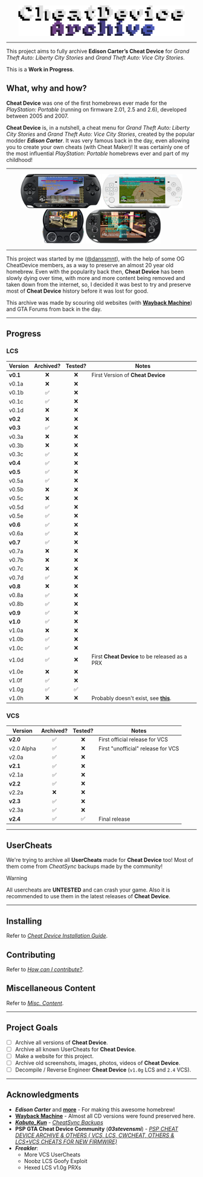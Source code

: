 <p align="center">
  <img src="./Pictures/CDA/Cheat Device Archive Logo.webp" alt="Cheat Device Archive Logo" width="440" height="80"></img>
</p>

---

This project aims to fully archive **Edison Carter’s Cheat Device** for _Grand Theft Auto: Liberty City Stories_ and _Grand Theft Auto: Vice City Stories_.

This is a **Work in Progress**.

## What, why and how?
**Cheat Device** was one of the first homebrews ever made for the _PlayStation: Portable_ (running on firmware 2.01, 2.5 and 2.6), developed between 2005 and 2007. 

**Cheat Device** is, in a nutshell, a cheat menu for _Grand Theft Auto: Liberty City Stories_ and _Grand Theft Auto: Vice City Stories_, created by the popular modder _**Edison Carter**_. 
It was very famous back in the day, even allowing you to create your own cheats (with Cheat Maker)! It was certainly one of the most influential _PlayStation: Portable_ homebrews ever and part of my childhood!

---

<div align="center">
    <img src="./Pictures/CDA/PSP STREET LCS.webp" alt="PSP Street" style="height: 90px;"/>
    <img src="./Pictures/CDA/PSP WHITE VCS.webp" alt="White PSP" style="height: 90px;"/>
    <img src="./Pictures/CDA/PSP GO LCS.webp" alt="PSP GO" style="height: 90px;"/>
    <img src="./Pictures/CDA/PSVITA OLED VCS.webp" alt="PSVita OLED" style="height: 90px;"/>
</div>

---

This project was started by me ([@danssmnt](https://github.com/danssmnt)), with the help of some OG CheatDevice members, as a way to preserve an almost 20 year old homebrew. 
Even with the popularity back then, **Cheat Device** has been slowly dying over time, with more and more content being removed and taken down from the internet, so, I decided it was best to try and preserve most of **Cheat Device** history before it was lost for good.

This archive was made by scouring old websites (with **[Wayback Machine](https://web.archive.org/)**) and GTA Forums from back in the day.

---

## Progress
### LCS
|    Version    |          Archived?        |          Tested?          |             Notes             |
|---------------|:-------------------------:|:-------------------------:|-------------------------------|
| **v0.1**          | :x:                       | :x:                       | First Version of **Cheat Device** |
| v0.1a         | :x:                       | :x:                       ||
| v0.1b         | :white_check_mark:        | :x:                       ||
| v0.1c         | :white_check_mark:        | :x:                       ||
| v0.1d         | :x:                       | :x:                       ||
| **v0.2**      | :x:                       | :x:                       ||
| **v0.3**      | :white_check_mark:        | :x:                       ||
| v0.3a         | :x:                       | :x:                       ||
| v0.3b         | :x:                       | :x:                       ||
| v0.3c         | :white_check_mark:        | :x:                       ||
| **v0.4**      | :white_check_mark:        | :x:                       ||
| **v0.5**      | :white_check_mark:        | :x:                       ||
| v0.5a         | :white_check_mark:        | :x:                       ||
| v0.5b         | :x:                       | :x:                       ||
| v0.5c         | :x:                       | :x:                       ||
| v0.5d         | :white_check_mark:        | :x:                       ||
| v0.5e         | :white_check_mark:        | :x:                       ||
| **v0.6**      | :white_check_mark:        | :x:                       ||
| v0.6a         | :white_check_mark:        | :x:                       ||
| **v0.7**      | :white_check_mark:        | :x:                       ||
| v0.7a         | :x:                       | :x:                       ||
| v0.7b         | :x:                       | :x:                       ||
| v0.7c         | :x:                       | :x:                       ||
| v0.7d         | :white_check_mark:        | :x:                       ||
| **v0.8**      | :x:                       | :x:                       ||
| v0.8a         | :white_check_mark:        | :x:                       ||
| v0.8b         | :white_check_mark:        | :x:                       ||
| **v0.9**      | :white_check_mark:        | :x:                       ||
| **v1.0**      | :white_check_mark:        | :x:                       ||
| v1.0a         | :x:                       | :x:                       ||
| v1.0b         | :white_check_mark:        | :x:                       ||
| v1.0c         | :white_check_mark:        | :x:                       ||
| v1.0d         | :white_check_mark:        | :x:                       | First **Cheat Device** to be released as a PRX |
| v1.0e         | :x:                       | :x:                       ||
| v1.0f         | :white_check_mark:        | :x:                       ||
| v1.0g         | :white_check_mark:        | :white_check_mark:        ||
| v1.0h         | :x:                       | :x:                       | Probably doesn't exist, see **[this](./LCS/Cheat%20Device/v1.0/v1.0h/README.md)**. |

### VCS
|    Version    |         Archived?         |          Tested?          |             Notes             |
|---------------|:-------------------------:|:-------------------------:|-------------------------------|
| **v2.0**      | :white_check_mark:        |:x:                        | First official release for VCS |
| v2.0 Alpha    | :white_check_mark:        |:x:                        | First "unofficial" release for VCS |
| v2.0a         | :white_check_mark:        |:x:                        ||
| **v2.1**      | :white_check_mark:        |:x:                        ||
| v2.1a         | :white_check_mark:        |:x:                        ||
| **v2.2**      | :white_check_mark:        |:x:                        ||
| v2.2a         | :x:                       |:x:                        ||
| **v2.3**      | :white_check_mark:        |:x:                        ||
| v2.3a         | :white_check_mark:        |:x:                        ||
| **v2.4**      | :white_check_mark:        | :white_check_mark:        | Final release |

---

## UserCheats
We're trying to archive all **UserCheats** made for **Cheat Device** too!
Most of them come from _CheatSync_ backups made by the community!

> [!WARNING]
> All usercheats are **UNTESTED** and can crash your game.
> Also it is recommended to use them in the latest releases of **Cheat Device**.

---

## Installing
Refer to _[Cheat Device Installation Guide](./.github/INSTALLING.md)_.

## Contributing
Refer to _[How can I contribute?](./.github/CONTRIBUTING.md)_.

## Miscellaneous Content
Refer to _[Misc. Content](./Miscellaneous%20Content.md#miscellaneous-content)_.

---
 
## Project Goals
 - [ ] Archive all versions of **Cheat Device**.
 - [ ] Archive all known UserCheats for **Cheat Device**.
 - [ ] Make a website for this project.
 - [ ] Archive old screenshots, images, photos, videos of **Cheat Device**.
 - [ ] Decompile / Reverse Engineer **Cheat Device** (``v1.0g`` LCS and ``2.4`` VCS).
 
---

## Acknowledgments
 - **_Edison Carter_** and **[more](./Miscellaneous%20Content.md#cheatdevice-original-contributors)** - For making this awesome homebrew!
 - **[Wayback Machine](https://web.archive.org/)** - Almost all CD versions were found preserved here.
 - _**[Kabuto_Kun](https://www.reddit.com/user/Kabuto_Kun/)**_ - _[CheatSync Backups](https://www.reddit.com/r/vitahacks/comments/6xxsif/comment/dmjvnx5/?utm_source=share&utm_medium=web3x&utm_name=web3xcss&utm_term=1&utm_content=share_button)_
 - **PSP GTA Cheat Device Community** (_**03stevensmi**_) - _[PSP CHEAT DEVICE ARCHIVE & OTHERS ( VCS, LCS, CWCHEAT, OTHERS & LCS+VCS CHEATS FOR NEW FIRMWIRE)](https://archive.org/details/psp-cheat-device-archive)_
 - **_Freakler_**:
   - More VCS UserCheats
   - Noobz LCS Goofy Exploit
   - Hexed LCS v1.0g PRXs
